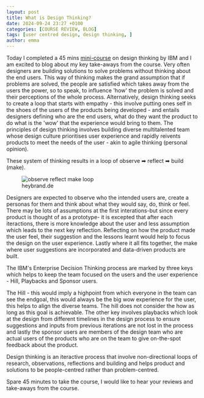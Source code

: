 ```yaml
---
layout: post
title: What is Design Thinking?
date: 2024-09-24 23:27 +0100
categories: [COURSE REVIEW, BLOG]
tags: [user centred design, design thinking, ]
author: emma
---
```


Today I completed a 45 mins [mini-course](https://skills.yourlearning.ibm.com/activity/ILB-RKEVKEEWNQZVV8JV?channelId=CNL_LCB_1567182695359) on design thinking by IBM and I am excited to blog about my key take-aways from the course.
Very often designers are building solutions to solve problems without thinking about the end users. This way of thinking makes the grand assumption that if problems are solved, the people are satisfied which takes away from the users the power, so to speak, to influence 'how' the problem is solved and their perceptions of the whole process. Alternatively, design thinking seeks to create a loop that starts with empathy - this involve putting ones self in the shoes of the users of the products being developed - and entails designers defining who are the end users, what do they want the product to do what is the 'wow' that the experience would bring to them.
The principles of design thinking involves building diverse multitalented team whose design culture prioritises user experience and rapidly reivents products to meet the needs of the user - akin to agile thinking (personal opinion).

These system of thinking results in a loop of observe ➡ reflect ➡ build (make).

<figure>
    <img src='https://heybrand.de/wp-content/uploads/2020/09/Loop-705x319.png' alt = 'observe reflect make loop'>
    <figcaption> heybrand.de</figcaption>
</figure>

Designers are expected to observe who the intended users are, create a personas for them and think about what they would say, do, think or feel. There may be lots of assumptions at the first interations-but since every product is thought of as a prototype- it is excepted that after each iteractions, there is more knowledge about the user and less assumption which leads to the next key reflection. Reflecting on how the product made the user feel, their suggestion and the lessons learnt would help to focus the design on the user experience. Lastly where it all fits together, the make where user suggestions are incorporated and data-driven products are built.

The IBM's Enterprise Decision Thinking process are marked by three keys which helps to keep the team focused on the users and the user experience - Hill, Playbacks and Sponsor users.

The Hill - this would imply a highpoint from which everyone in the team can see the endgoal, this would always be the big wow experience for the user, this helps to align the diverse teams. The hill does not consider the how as long as this goal is achievable. The other key involves playbacks which look at the design from different timelines in the design process to ensure suggestions and inputs from previous iterations are not lost in the process and lastly the sponsor users are members of the design team who are actual users of the products who are on the team to give on-the-spot feedback about the product.

Design thinking is an iteractive process that involve non-directional loops of research, observations, reflections and building and helps product and solutions to be people-centred rather than problem-centred.


Spare 45 minutes to take the course, I would like to hear your reviews and take-aways from the course.
